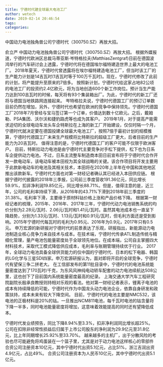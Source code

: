 ```yaml
---
title: 宁德时代建全球最大电池工厂
author: wetech
date: 2019-02-14 20:46:54
tags: 
categories: 
---
```

中国动力电池独角兽公司宁德时代（300750.SZ）再放大招。
<!-- more -->
俞立严
中国动力电池独角兽公司宁德时代（300750.SZ）再放大招。
根据外媒报道，宁德时代欧洲区总裁马蒂亚斯·岑特格拉夫(MatthiasZentgraf)日前在德国波鸿举行的汽车研讨会上透露，宁德时代将在德国埃尔福特建造世界上最大的电池工厂。
2018年夏天，宁德时代曾透露将在埃尔福特建造电池工厂，但当时该工厂的生产能力计划是14吉瓦时(1吉瓦时等于100万千瓦时)。现在，宁德时代修改了此前的计划，将产能提升至原来的7倍多。
按照新计划，宁德时代给这家占地82公顷的电池工厂的投资约2.4亿欧元，将为当地创造600个新工作岗位。预计当生产能力达到100吉瓦时的时候，每天将有93个集装箱出厂。为此，宁德时代的新工厂还将与德国当地铁路网连接起来。
岑特格拉夫说，宁德时代德国工厂的预订订单数目前仍然在增加，另外，宁德时代也希望在欧洲的竞争中保持领先。宁德时代德国工厂2018年7月曾经与宝马签订第一个订单，价值达到数十亿欧元。之后，戴姆勒、PSA集团、沃尔沃和捷豹路虎等也成为其客户。
2019年1月，对于提高产能需求迫切的全球电动车龙头车企特斯拉在上海的新工厂开始建设，仅仅时隔一个月，宁德时代就决定要在德国投建全球最大电池工厂，按照7倍于最初计划的规模推算，宁德时代德国工厂未来生产规模将比特斯拉的超级工厂更大，后者目前的生产能力为20吉瓦时。
值得注意的是，宁德时代德国工厂的客户可能不仅限于欧洲客户。
目前，特斯拉动力电池是由宁德时代主要竞争对手松下提供，松下也为日系车企提供动力电池。不过，日系主流整车制造商本田日前宣布将于宁德时代合作开发一款电动车，该电动车被本田视为其全球战略的关键。该合作项目将开发主要用于此款新电动车的电池及其相关技术，本田将在2020年上半年在中国和其他地区推出该款新车。宁德时代方面也对第一财经记者确认其已经进入本田供应链。
根据宁德时代披露的2018年三季报，公司前三季度营收191.36亿元，同比增长59.9%，扣非净利润19.85亿元，同比增长88.71%。但是，值得注意的是，近三年，公司的毛利率持续下滑，从2016年的43.71%下滑到2018年前三季度的31.38%。毛利率下滑，主要缘于原材料钴价格上涨和产品价格下降。
根据第一财经记者的梳理，2015年、2016年、2017年三年，宁德时代动力电池销售系统的均价分别为2.28元/瓦时、2.06元/瓦时和1.41元/瓦时。虽然其电池成本也一直呈下降趋势，分别为1.33元/瓦时、1.13元/瓦时和0.91元/瓦时，但毛利方面还是受到影响。2015年宁德时代每瓦时的毛利为0.95元、2016年为0.9元，2017年只有0.5元。
申万宏源的新研报对宁德时代的前景表达了乐观，研报指出，新能源动力电池制造业核心竞争力来自技术与成本。在技术端，宁德时代传承ATL制造传统与精细化管理，量产电池包能量密度处于全球领先地位。在成本端，公司自主掌握四大材料技术，采取代工模式降低供应成本，毛利率与账期管理持续优于行业。
2017年，全球动力电池具备全球供货能力的仅中国的宁德时代、日本的松下电器、韩国的LG化学与三星SDI四家。申万宏源研报认为，面对即将开启的全球竞争，宁德时代有望保三争二拼老大。
在工信部发布的第11批目录中，宁德时代的电池系统能量密度达到了170瓦时/千克，为东风风神纯电动轿车配套的动力电池续航达508公里，这也创下了目前国内系统能量密度最高的纪录。
上海交通大学汽车工程研究院副院长殷承良教授则持相对乐观的看法。他对第一财经记者表示，锂离子电池的成本有持续降低的可能，宁德时代作为中国龙头动力电池企业，依靠自身研发和政策扶持，成本未来有较大下降空间。
目前，宁德时代的电池主要是NMC532，该电池的正极材料是20%的钴。一旦推出NCM811电池，每千瓦时电池的钴含量将下降一半多，同时电池能量密度将增加，这意味着效能提高的同时还有望降低成本。
 
 
宁德时代发业绩预告，同比下降8.94%至3.3%，扣非净利润同比增长超25%。
公司在扣除非经常性损益后归属于上市公司股东的净利润为29.9亿元至31.8亿元，比上年同期增长25.92%至33.70%。
越来越多的主机厂，出于分散风险的考验也尽可能避免将鸡蛋装在一个篮子里，尤其是对于动力电池这样核心的零部件
合资公司注册资本10亿元，其中宁德时代出资5.1亿元，占比51%，浙江吉润出资4.9亿元，占比49%。
合资公司注册资本为人民币10亿元，其中宁德时代出资5.1亿元。
